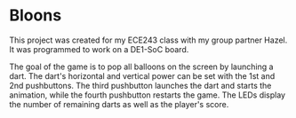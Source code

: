 # Bloons

This project was created for my ECE243 class with my group partner Hazel. It was programmed to work on a DE1-SoC board.

The goal of the game is to pop all balloons on the screen by launching a dart. The dart's horizontal and vertical power can be set with the 1st and 2nd pushbuttons. The third pushbutton launches the dart and starts the animation, while the fourth pushbutton restarts the game. The LEDs display the number of remaining darts as well as the player's score.
